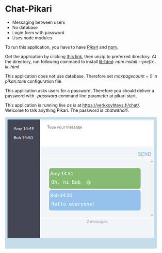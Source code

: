 # Chat-Pikari
- Messaging between users
- No database
- Login form with password
- Uses node modules

To run this application, you have to have [Pikari](https://github.com/olliNiinivaara/Pikari/) and [npm](https://www.npmjs.com/get-npm).

Get the application by clicking [this link](https://github.com/olliNiinivaara/Chat-Pikari/raw/master/dist/chatpikari.zip), then unzip to preferred directory. At the directory, run following command to install [lit-html](https://lit-html.polymer-project.org/): *npm install --prefix . lit-html*

This application does not use database. Therefore set *maxpagecount = 0* in *pikari.toml* configuration file.

This application asks users for a password. Therefore you should deliver a password with *-password* command line parameter at pikari start.

This application is running live *as is* at <https://verkkoyhteys.fi/chat/>. Welcome to talk anything Pikari. The password is *chatwitholli*.

![pic](https://github.com/olliNiinivaara/Chat-Pikari/raw/master/pic.png)